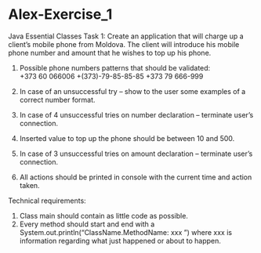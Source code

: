 # Alex-Exercise_1
Java Essential Classes
Task 1:
	Create an application that will charge up a client’s mobile phone from Moldova. The client will introduce his mobile phone number and amount that he wishes to top up his phone. 
	
1)	Possible phone numbers patterns that should be validated: 	
+373 60 066006
+(373)-79-85-85-85
+373 79 666-999

2)	In case of an unsuccessful try – show to the user some examples of a correct number format.
3)	In case of 4 unsuccessful tries on number declaration – terminate user’s connection.
4)	Inserted value to top up the phone should be between 10 and 500.
5)	In case of 3 unsuccessful tries on amount declaration – terminate user’s connection.
6)	All actions should be printed in console with the current time and action taken.

Technical requirements:
1)	Class main should contain as little code as possible.
2)	Every method should start and end with a System.out.println(“ClassName.MethodName: xxx ”) where xxx is information regarding what just happened or about to happen.

